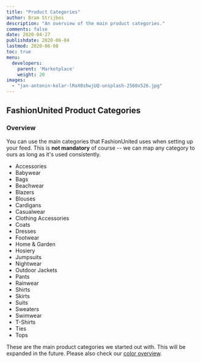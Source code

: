 ```yaml
---
title: "Product Categories"
author: Bram Strijbos
description: "An overview of the main product categories."
comments: false
date: 2020-04-27
publishdate: 2020-06-04
lastmod: 2020-06-08
toc: true
menu:
  developers:
    parent: 'Marketplace'
    weight: 20
images:
  - "jan-antonin-kolar-lRoX0shwjUQ-unsplash-2560x526.jpg"
---
```


## FashionUnited Product Categories

### Overview

You can use the main categories that FashionUnited uses when setting up your
feed. This is **not mandatory** of course -- we can map any category to ours as
long as it's used consistently.

- Accessories
- Babywear
- Bags
- Beachwear
- Blazers
- Blouses
- Cardigans
- Casualwear
- Clothing Accessories
- Coats
- Dresses
- Footwear
- Home & Garden
- Hosiery
- Jumpsuits
- Nightwear
- Outdoor Jackets
- Pants
- Rainwear
- Shirts
- Skirts
- Suits
- Sweaters
- Swimwear
- T-Shirts
- Ties
- Tops

These are the main product categories we started out with. This will be expanded
in the future. Please also check our
[color overview](https://fashionunited.com/developers/marketplace/colors/).
